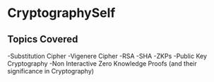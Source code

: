 # CryptographySelf

Topics Covered
-
-Substitution Cipher
-Vigenere Cipher
-RSA
-SHA
-ZKPs
-Public Key Cryptography
-Non Interactive Zero Knowledge Proofs (and their significance in Cryptography)

